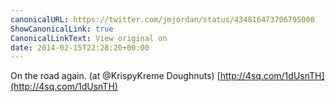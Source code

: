 ```yaml
---
canonicalURL: https://twitter.com/jmjordan/status/434816473706795008
ShowCanonicalLink: true
CanonicalLinkText: View original on
date: 2014-02-15T22:28:20+00:00
---
```

On the road again. (at @KrispyKreme Doughnuts) [http://4sq.com/1dUsnTH](http://4sq.com/1dUsnTH)
